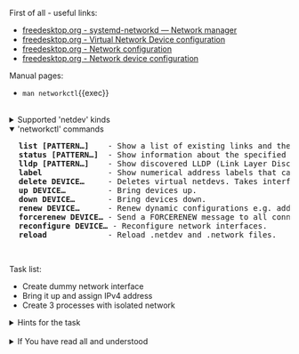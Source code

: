 First of all - useful links:

- [freedesktop.org - systemd-networkd — Network manager](https://www.freedesktop.org/software/systemd/man/systemd-networkd.html#)
- [freedesktop.org - Virtual Network Device configuration](https://www.freedesktop.org/software/systemd/man/systemd.netdev.html#)
- [freedesktop.org - Network configuration](https://www.freedesktop.org/software/systemd/man/systemd.network.html#)
- [freedesktop.org - Network device configuration](https://www.freedesktop.org/software/systemd/man/systemd.link.html#)

Manual pages:
- `man networkctl`{{exec}}
<br>
<details><summary>Supported 'netdev' kinds</summary>
<pre>
  <strong>bond</strong>   - aggregation of all its slave devices. See Linux Ethernet Bonding Driver HOWTO for details.
  <strong>bridge</strong> - software switch, and each of its slave devices and the bridge itself are ports of the switch.
  <strong>dummy</strong>  - drops all packets sent to it.
  <strong>gre</strong>    - level 3 GRE tunnel over IPv4. See RFC 2784 for details. Name "gre0" should not be used, as the kernel creates a device with this name when the corresponding kernel module is loaded.
  <strong>gretap</strong> - level 2 GRE tunnel over IPv4. Name "gretap0" should not be used, as the kernel creates a device with this name when the corresponding kernel module is loaded.
  <strong>erspan</strong> - ERSPAN mirrors traffic on one or more source ports and delivers the mirrored traffic to one or more destination ports on another switch.
  <strong>ip6gre</strong> - level 3 GRE tunnel over IPv6.
  <strong>ip6tnl</strong> - IPv4 or IPv6 tunnel over IPv6
  <strong>ip6gretap</strong> - level 2 GRE tunnel over IPv6.
  <strong>ipip</strong>   - IPv4 over IPv4 tunnel.
  <strong>ipvlan</strong> - IPVLAN device is a stacked device which receives packets from its underlying device based on IP address filtering.
  <strong>ipvtap</strong> - IPVTAP device is a stacked device which receives packets from its underlying device based on IP address filtering and can be accessed using the tap user space interface.
  <strong>macvlan</strong> - stacked device which receives packets from its underlying device based on MAC address filtering.
  <strong>macvtap</strong> - stacked device which receives packets from its underlying device based on MAC address filtering.
  <strong>sit</strong>    - IPv6 over IPv4 tunnel.
  <strong>tap</strong>    - persistent Level 2 tunnel between a network device and a device node.
  <strong>tun</strong>    - persistent Level 3 tunnel between a network device and a device node.
  <strong>veth</strong>   - Ethernet tunnel between a pair of network devices.
  <strong>vlan</strong>   - stacked device which receives packets from its underlying device based on VLAN tagging. See IEEE 802.1Q for details.
  <strong>vti</strong>    - IPv4 over IPSec tunnel.
  <strong>vti6</strong>   - IPv6 over IPSec tunnel.
  <strong>vxlan</strong>  - virtual extensible LAN (vxlan), for connecting Cloud computing deployments.
  <strong>geneve</strong> - GEneric NEtwork Virtualization Encapsulation (GENEVE) netdev driver.
  <strong>l2tp</strong>   - Layer 2 Tunneling Protocol (L2TP) is a tunneling protocol used to support virtual private networks (VPNs) or as part of the delivery of services by ISPs. It does not provide any encryption or confidentiality by itself
  <strong>macsec</strong> - 802.1AE IEEE industry-standard security technology that provides secure communication for all traffic on Ethernet links.
  <strong>vrf</strong>    - Virtual Routing and Forwarding (VRF) interface to create separate routing and forwarding domains.
  <strong>vcan</strong>   - virtual CAN driver (vcan). Similar to the network loopback devices, vcan offers a virtual local CAN interface.
  <strong>vxcan</strong>  - virtual CAN tunnel driver (vxcan). Similar to the virtual ethernet driver veth, vxcan implements a local CAN traffic tunnel between two virtual CAN network devices. When creating a vxcan, two vxcan devices are created as pair. When one end receives the packet it appears on its pair and vice versa. The vxcan can be used for cross namespace communication.
  <strong>wireguard</strong> - Secure Network Tunnel.
  <strong>nlmon</strong>  - Netlink monitor device. Use an nlmon device when you want to monitor system Netlink messages.
  <strong>fou</strong>    - Foo-over-UDP tunneling.
  <strong>xfrm</strong>   - virtual tunnel interface like vti/vti6 but with several advantages.
  <strong>ifb</strong>    - Intermediate Functional Block (ifb) pseudo network interface acts as a QoS concentrator for multiple different sources of traffic.
  <strong>bareudp</strong> - UDP tunnels provide a generic L3 encapsulation support for tunnelling different L3 protocols like MPLS, IP etc. inside of an UDP tunnel.
  <strong>batadv</strong> - B.A.T.M.A.N. Advanced is a routing protocol for multi-hop mobile ad-hoc networks which operates on layer 2.
  <strong>ipoib</strong>  - IP over Infiniband subinterface.
  <strong>wlan</strong>   - virtual wireless network (WLAN) interface.
  <br>
  GoTo <a href="https://docs.kernel.org/networking/index.html">Linux Networking subsystem documentation</a> for more information.
</pre>
</details>
<details open><summary>'networkctl' commands</summary>
<pre>
  <strong>list [PATTERN…]</strong>    - Show a list of existing links and their status.
  <strong>status [PATTERN…]</strong>  - Show information about the specified links: type, state, kernel module driver, hardware and IP address, configured DNS servers, etc.
  <strong>lldp [PATTERN…]</strong>    - Show discovered LLDP (Link Layer Discovery Protocol) neighbors.
  <strong>label</strong>              - Show numerical address labels that can be used for address selection.
  <strong>delete DEVICE…</strong>     - Deletes virtual netdevs. Takes interface name or index number.
  <strong>up DEVICE…</strong>         - Bring devices up.
  <strong>down DEVICE…</strong>       - Bring devices down.
  <strong>renew DEVICE…</strong>      - Renew dynamic configurations e.g. addresses received from DHCP server.
  <strong>forcerenew DEVICE…</strong> - Send a FORCERENEW message to all connected clients, triggering DHCP reconfiguration.
  <strong>reconfigure DEVICE…</strong> - Reconfigure network interfaces.
  <strong>reload</strong>             - Reload .netdev and .network files.
</pre>
</details><br>

Task list:
- Create dummy network interface
- Bring it up and assign IPv4 address
- Create 3 processes with isolated network 

<details><summary>Hints for the task</summary>
<pre>
<strong>Task 1:</strong>
  $ sudo vi /etc/systemd/network/dummy.netdev
      [NetDev]
      Name=dummy0
      Description=Some dummy NetDev
      Kind=dummy
  $ sudo networkctl reload
  $ sudo networkctl list
<br>
<strong>Task 2:</strong>
  $ sudo ip addr add 192.168.1.150/24 dev dummy0
  $ sudo ip link set dummy0 up
  $ networkctl list
<br>
<strong>Task 3:</strong>
  $ sudo ip netns add Isolated1
  $ sudo ip netns add Isolated2
  $ sudo ip netns add Isolated3
  $ sudo ip netns
  $ # 0------1--------2--------3
  $ # 1 <--> 01-12 <--> 21-23 <--> 32-lo  
  $ sudo ip link add vvegh1 type veth peer name vvegh01
  $ sudo ip link add vvegh12 type veth peer name vvegh21
  $ sudo ip link add vvegh23 type veth peer name vvegh32
  $
  $ sudo ip link set vvegh01 netns Isolated1
  $ sudo ip link set vvegh12 netns Isolated1
  $ sudo ip link set vvegh21 netns Isolated2
  $ sudo ip link set vvegh23 netns Isolated2 
  $ sudo ip link set vvegh32 netns Isolated3
  $  
  $ ip addr add 192.168.1.1/24 dev vvegh1
  $ ip link set dev vvegh1 up
  $
  $ ip netns exec Isolated1 ip addr add 192.168.1.2/24 dev vvegh01
  $ ip netns exec Isolated1 ip link set dev vvegh01 up
  $ ip netns exec Isolated1 ip addr add 192.168.12.1/24 dev vvegh12
  $ ip netns exec Isolated1 ip link set dev vvegh12 up
  $  
  $ ip netns exec Isolated2 ip addr add 192.168.12.2/24 dev vvegh21
  $ ip netns exec Isolated2 ip link set dev vvegh21 up
  $ ip netns exec Isolated2 ip addr add 192.168.23.1/24 dev vvegh23
  $ ip netns exec Isolated2 ip link set dev vvegh23 up
  $
  $ ip netns exec Isolated3 ip addr add 192.168.23.2/24 dev vvegh32
  $ ip netns exec Isolated3 ip link set dev vvegh32 up
  $ ip netns exec Isolated3 ip addr add 172.16.30.1/24 dev lo
  $ 
  $ ip route add 172.16.30.1 via 192.168.1.2
  $ ip netns exec Isolated1 ip route add default via 192.168.1.1
  $ ip netns exec Isolated1 ip route add 172.16.30.0/24 via 192.168.12.2
  $ ip netns exec Isolated2 ip route add default via 192.168.12.1
  $ ip netns exec Isolated2 ip route add 172.16.30.0/24 via 192.168.23.2
  $ ip netns exec Isolated3 ip route add default via 192.168.23.1
  $ 
  $ # ping 172.16.30.1
  $ ip netns exec Isolated3 ip addr add 172.16.30.2/24 dev lo
  $ # ping 172.16.30.1
  $ # ping 172.16.30.2

</pre>
</details>
<br>
<details><summary>If You have read all and understood</summary>
<pre>
`touch IReadAllAndUndnderstood`{{exec}}
</pre>
